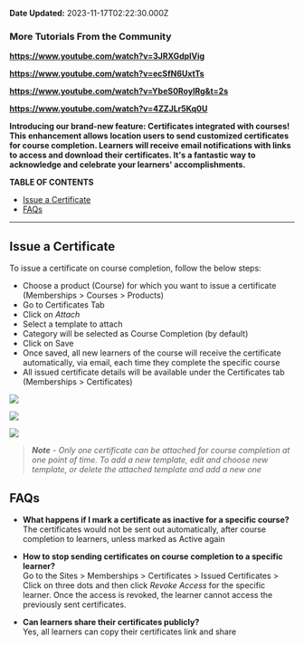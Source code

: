 **Date Updated:** 2023-11-17T02:22:30.000Z

### **More Tutorials From the Community**

**<https://www.youtube.com/watch?v=3JRXGdpIVig>**

**<https://www.youtube.com/watch?v=ecSfN6UxtTs>**

**<https://www.youtube.com/watch?v=YbeS0RoylRg&t=2s>**

**<https://www.youtube.com/watch?v=4ZZJLr5Kq0U>**

  
**Introducing our brand-new feature: Certificates integrated with courses! This enhancement allows location users to send customized certificates for course completion. Learners will receive email notifications with links to access and download their certificates. It's a fantastic way to acknowledge and celebrate your learners' accomplishments.**

  
**TABLE OF CONTENTS**

* [Issue a Certificate](#Issue-a-Certificate-)
* [FAQs](#FAQs)

---

## Issue a Certificate

To issue a certificate on course completion, follow the below steps:

  
* Choose a product (Course) for which you want to issue a certificate (Memberships > Courses > Products)
* Go to Certificates Tab
* Click on _Attach_
* Select a template to attach
* Category will be selected as Course Completion (by default)
* Click on Save
* Once saved, all new learners of the course will receive the certificate automatically, via email, each time they complete the specific course
* All issued certificate details will be available under the Certificates tab (Memberships > Certificates)

  
![](https://s3.amazonaws.com/cdn.freshdesk.com/data/helpdesk/attachments/production/155010844986/original/HFLy2GnNemKRsNQRGCHN0slDeF1D4Jpzcw.png?1698076317)
  
  
![](https://s3.amazonaws.com/cdn.freshdesk.com/data/helpdesk/attachments/production/155010844784/original/yR8ta8wepmpG4ILQ0sUwC6RDDekezCg32g.png?1698076257)
  
  
![](https://s3.amazonaws.com/cdn.freshdesk.com/data/helpdesk/attachments/production/155010845432/original/4oGx-dgeyULu2lrzswc36BYJPNOJTILrkg.png?1698076619)
  
  
> **_Note_** _\- Only one certificate can be attached for course completion at one point of time. To add a new template, edit and choose new template, or delete the attached template and add a new one_
  
  
## FAQs

  
* **What happens if I mark a certificate as inactive for a specific course?**  
The certificates would not be sent out automatically, after course completion to learners, unless marked as Active again

  
* **How to stop sending certificates on course completion to a specific learner?**  
Go to the Sites > Memberships > Certificates > Issued Certificates > Click on three dots and then click _Revoke Access_ for the specific learner. Once the access is revoked, the learner cannot access the previously sent certificates.

  
* **Can learners share their certificates publicly?**  
Yes, all learners can copy their certificates link and share
  
  
